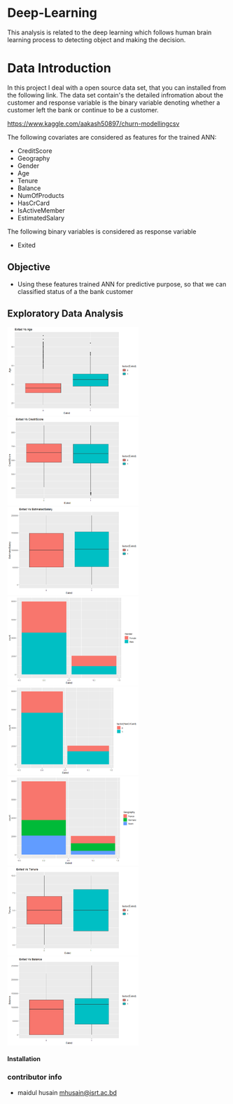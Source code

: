 # Deep-Learning
This analysis is related to the deep learning which follows human brain learning process to detecting object and making the decision. 
# Data Introduction
In this project I deal with a open source data set, that you can installed from the following link. The data set contain's the detailed infromation about the customer and response variable is the binary variable denoting whether a customer left the bank or continue to be a customer.

<https://www.kaggle.com/aakash50897/churn-modellingcsv>

The following covariates are considered as features for the trained ANN:

- CreditScore
- Geography  
- Gender
- Age
- Tenure
- Balance
- NumOfProducts
- HasCrCard
- IsActiveMember 
- EstimatedSalary

The following binary variables is considered as response variable

- Exited         


## Objective
- Using these features trained ANN for predictive purpose, so that we can classified status of a the bank customer 

## Exploratory Data Analysis

<p float="left">
  <img src="Images/Age.png" width="300" />
  <img src="Images/CreditScore.png" width="300" /> 
  <img src="Images/EstimatedSalary.png" width="300" />
  <img src="Images/gender.png" width="300" /> 
  <img src="Images/CreditCard.png" width="300" />
  <img src="Images/Geography.png" width="300" /> 
  <img src="Images/Tenure.png" width="300" />
  <img src="Images/Balance.png" width="300" />
  
 </p>

#### Installation 
### contributor info
- maidul husain <mhusain@isrt.ac.bd>

